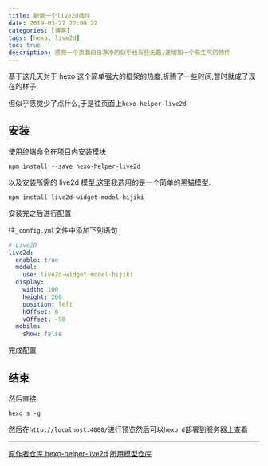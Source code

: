 ```yaml
---
title: 新增一个live2d插件
date: 2019-03-27 22:00:22
categories: [博客]
tags: [hexo, live2d]
toc: true
description: 感觉一个页面白白净净的似乎也有些无趣,遂增加一个有生气的物件
---
```


基于这几天对于 hexo 这个简单强大的框架的热度,折腾了一些时间,暂时就成了现在的样子.

但似乎感觉少了点什么,于是往页面上`hexo-helper-live2d`

<!-- more -->

## 安装

使用终端命令在项目内安装模块

```shell
npm install --save hexo-helper-live2d
```

以及安装所需的 live2d 模型,这里我选用的是一个简单的黑猫模型.

```shell
npm install live2d-widget-model-hijiki
```

安装完之后进行配置

往`_config.yml`文件中添加下列语句

```YAML
# Live2D
live2d:
  enable: true
  model:
    use: live2d-widget-model-hijiki
  display:
    width: 100
    height: 200
    position: left
    hOffset: 0
    vOffset: -90
  mobile:
    show: false
```

完成配置

## 结束

然后直接

```shell
hexo s -g
```

然后在`http://localhost:4000/`进行预览然后可以`hexo d`部署到服务器上查看

---

[原作者仓库 hexo-helper-live2d](https://github.com/EYHN/hexo-helper-live2d)
[所用模型仓库](https://github.com/xiazeyu/live2d-widget-models)
